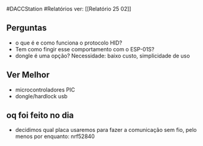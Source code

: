 #DACCStation #Relatórios
ver: [[Relatório 25 02]]

## Perguntas

- o que é e como funciona o protocolo HID?
- Tem como fingir esse comportamento com o ESP-01S?
- dongle é uma opção?
Necessidade:
	baixo custo, simplicidade de uso
## Ver Melhor
- microcontroladores PIC
- dongle/hardlock usb
## oq foi feito no dia
- decidimos qual placa usaremos para fazer a comunicação sem fio, pelo menos por enquanto:
	nrf52840